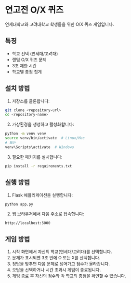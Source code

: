 # 연고전 O/X 퀴즈

연세대학교와 고려대학교 학생들을 위한 O/X 퀴즈 게임입니다.

## 특징

- 학교 선택 (연세대/고려대)
- 랜덤 O/X 퀴즈 문제
- 3초 제한 시간
- 학교별 총점 집계

## 설치 방법

1. 저장소를 클론합니다:
```bash
git clone <repository-url>
cd <repository-name>
```

2. 가상환경을 생성하고 활성화합니다:
```bash
python -m venv venv
source venv/bin/activate  # Linux/Mac
# 또는
venv\Scripts\activate  # Windows
```

3. 필요한 패키지를 설치합니다:
```bash
pip install -r requirements.txt
```

## 실행 방법

1. Flask 애플리케이션을 실행합니다:
```bash
python app.py
```

2. 웹 브라우저에서 다음 주소로 접속합니다:
```
http://localhost:5000
```

## 게임 방법

1. 시작 화면에서 자신의 학교(연세대/고려대)를 선택합니다.
2. 문제가 표시되면 3초 안에 O 또는 X를 선택합니다.
3. 정답을 맞추면 다음 문제로 넘어가고 점수가 올라갑니다.
4. 오답을 선택하거나 시간 초과시 게임이 종료됩니다.
5. 게임 종료 후 자신의 점수와 각 학교의 총점을 확인할 수 있습니다. 